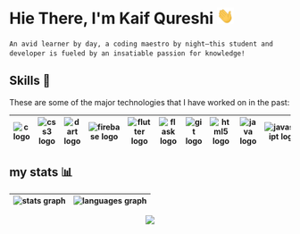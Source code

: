 
<h1>Hie There, I'm Kaif Qureshi <img  src="https://raw.githubusercontent.com/ABSphreak/ABSphreak/master/gifs/Hi.gif" width="30px"></h1>

`An avid learner by day, a coding maestro by night—this student and developer is fueled by an insatiable passion for knowledge!`

## Skills :muscle:

These are some of the major technologies that I have worked on in the past:

| <img src="https://cdn.jsdelivr.net/gh/devicons/devicon/icons/c/c-original.svg" height="40" alt="c logo" /> | <img src="https://cdn.jsdelivr.net/gh/devicons/devicon/icons/css3/css3-original.svg" height="40" alt="css3 logo" /> | <img src="https://cdn.jsdelivr.net/gh/devicons/devicon/icons/dart/dart-original.svg" height="40" alt="dart logo" /> | <img src="https://cdn.jsdelivr.net/gh/devicons/devicon/icons/firebase/firebase-plain.svg" height="40" alt="firebase logo" /> | <img src="https://cdn.jsdelivr.net/gh/devicons/devicon/icons/flutter/flutter-original.svg" height="40" alt="flutter logo" /> | <img src="https://cdn.jsdelivr.net/gh/devicons/devicon/icons/flask/flask-original.svg" height="40" alt="flask logo" /> | <img src="https://cdn.jsdelivr.net/gh/devicons/devicon/icons/git/git-original.svg" height="40" alt="git logo" /> | <img src="https://cdn.jsdelivr.net/gh/devicons/devicon/icons/html5/html5-original.svg" height="40" alt="html5 logo" /> | <img src="https://cdn.jsdelivr.net/gh/devicons/devicon/icons/java/java-original.svg" height="40" alt="java logo" /> | <img src="https://cdn.jsdelivr.net/gh/devicons/devicon/icons/javascript/javascript-original.svg" height="40" alt="javascript logo" /> | <img src="https://cdn.jsdelivr.net/gh/devicons/devicon/icons/linux/linux-original.svg" height="40" alt="linux logo" /> | <img src="https://cdn.jsdelivr.net/gh/devicons/devicon/icons/mysql/mysql-original.svg" height="40" alt="mysql logo" /> | <img src="https://cdn.jsdelivr.net/gh/devicons/devicon/icons/nodejs/nodejs-original.svg" height="40" alt="nodejs logo" /> | <img src="https://cdn.jsdelivr.net/gh/devicons/devicon/icons/opencv/opencv-original.svg" height="40" alt="opencv logo" /> | <img src="https://cdn.jsdelivr.net/gh/devicons/devicon/icons/php/php-original.svg" height="40" alt="php logo" /> | <img src="https://cdn.jsdelivr.net/gh/devicons/devicon/icons/python/python-original.svg" height="40" alt="python logo" /> | <img src="https://cdn.jsdelivr.net/gh/devicons/devicon/icons/react/react-original.svg" height="40" alt="react logo" /> | <img src="https://cdn.jsdelivr.net/gh/devicons/devicon/icons/tensorflow/tensorflow-original.svg" height="40" alt="tensorflow logo" /> |
--|--|--|--|--|--|--|--|--|--|--|--|--|--|--|--|--|--|


###

## my stats :bar_chart:
<div align="center">

  | <img src="https://github-readme-stats.vercel.app/api?username=MKaif-Qureshi&hide_title=false&hide_rank=false&show_icons=true&include_all_commits=true&count_private=true&disable_animations=false&theme=dracula&locale=en&hide_border=false&order=1" height="150" alt="stats graph" /> | <img src="https://github-readme-stats.vercel.app/api/top-langs?username=MKaif-Qureshi&locale=en&hide_title=false&layout=compact&card_width=320&langs_count=5&theme=dracula&hide_border=false&order=2" height="150" alt="languages graph" /> |
 --- | --- |

</div>

<be>

<div align="center">
  <img src="https://profile-counter.glitch.me/MKaif-Qureshi/count.svg?"  />
</div>
